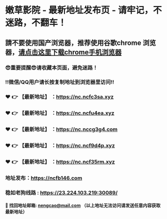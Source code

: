 # 嫩草影院 - 最新地址发布页 - 请牢记，不迷路，不翻车！

## 請不要使用国产浏览器，推荐使用谷歌chrome 浏览器，<a href = "https://www.google.cn/chrome/">请点击这里下载chrome手机浏览器</a>

### :sunglasses:重要提醒:sunglasses:请收藏本页面，避免迷路！
### ‼️微信/QQ用户请长按复制地址到浏览器里访问‼️

### :heart: :point_right: 【最新地址】 ：https://nc.ncfc3sa.xyz
### :heart: :point_right: 【最新地址】 ：https://nc.ncfu4ea.xyz
### :heart: :point_right: 【最新地址】 ：https://nc.nccg3g4.com
### :heart: :point_right: 【最新地址】 ：https://nc.ncf9d4p.xyz
### :heart: :point_right: 【最新地址】 ：https://nc.ncf35rm.xyz

### 地址发布：https://ncfb146.com
### 稳如老狗线路 : https://23.224.103.219:30089/

#### :e-mail: __找回地址邮箱: nengcao@mail.com （以上地址无法访问请发送任意内容获取最新地址）__
